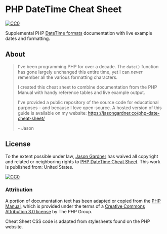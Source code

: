 # PHP DateTime Cheat Sheet
[![CC0](https://img.shields.io/badge/license-CC0-green.svg)](https://creativecommons.org/publicdomain/zero/1.0/)

Supplemental PHP [DateTime formats](http://us.php.net/manual/en/function.date.php#refsect1-function.date-parameters)
documentation with live example dates and formatting.

## About

> I've been programming PHP for over a decade. The `date()` function has gone largely unchanged this entire time, yet I
can *never* remember all the various formatting characters.
>
>I created this cheat sheet to combine documentation from the PHP Manual with handy reference tables and live example output.
>
>I've provided a public repository of the source code for educational purposes – and because I love open-source. A
hosted version of this guide is available on my website: https://jasongardner.co/php-date-cheat-sheet/
>
>\- Jason

## License

To the extent possible under law, [Jason Gardner](https://github.com/jasonjgardner/) has waived all copyright and related or neighboring rights to
[PHP DateTime Cheat Sheet](https://github.com/jasonjgardner/php-date-cheat-sheet/). This work is published from:
United States.

[![CC0](https://i.creativecommons.org/p/zero/1.0/88x31.png)](https://creativecommons.org/publicdomain/zero/1.0/)

### Attribution

A portion of documentation text has been adapted or copied from the [PHP Manual](http://us.php.net/manual/en/index.php),
which is provided under the terms of a [Creative Commons Attribution 3.0 license](http://us.php.net/manual/en/cc.license.php)
by The PHP Group.

Cheat Sheet CSS code is adapted from stylesheets found on the PHP website. 
